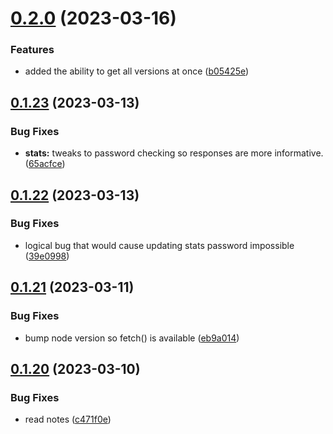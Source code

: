 # [0.2.0](https://github.com/Torwent/wasp-api/compare/v0.1.23...v0.2.0) (2023-03-16)


### Features

* added the ability to get all versions at once ([b05425e](https://github.com/Torwent/wasp-api/commit/b05425e8272080eae34258e52e61544725a3e8a8))



## [0.1.23](https://github.com/Torwent/wasp-api/compare/v0.1.22...v0.1.23) (2023-03-13)


### Bug Fixes

* **stats:** tweaks to password checking so responses are more informative. ([65acfce](https://github.com/Torwent/wasp-api/commit/65acfce517a0ce7b54f243a4ea7ffcf5b80faa57))



## [0.1.22](https://github.com/Torwent/wasp-api/compare/v0.1.21...v0.1.22) (2023-03-13)


### Bug Fixes

* logical bug that would cause updating stats password impossible ([39e0998](https://github.com/Torwent/wasp-api/commit/39e09984a19b76d9394ddee0a0f07cb9bc82fe56))



## [0.1.21](https://github.com/Torwent/wasp-api/compare/v0.1.20...v0.1.21) (2023-03-11)


### Bug Fixes

* bump node version so fetch() is available ([eb9a014](https://github.com/Torwent/wasp-api/commit/eb9a014975556fc0b868070d5564a13b4bda3ef5))



## [0.1.20](https://github.com/Torwent/wasp-api/compare/v0.1.19...v0.1.20) (2023-03-10)


### Bug Fixes

* read notes ([c471f0e](https://github.com/Torwent/wasp-api/commit/c471f0e2ff21fe29c98d3e279e2d69107506dec4))




